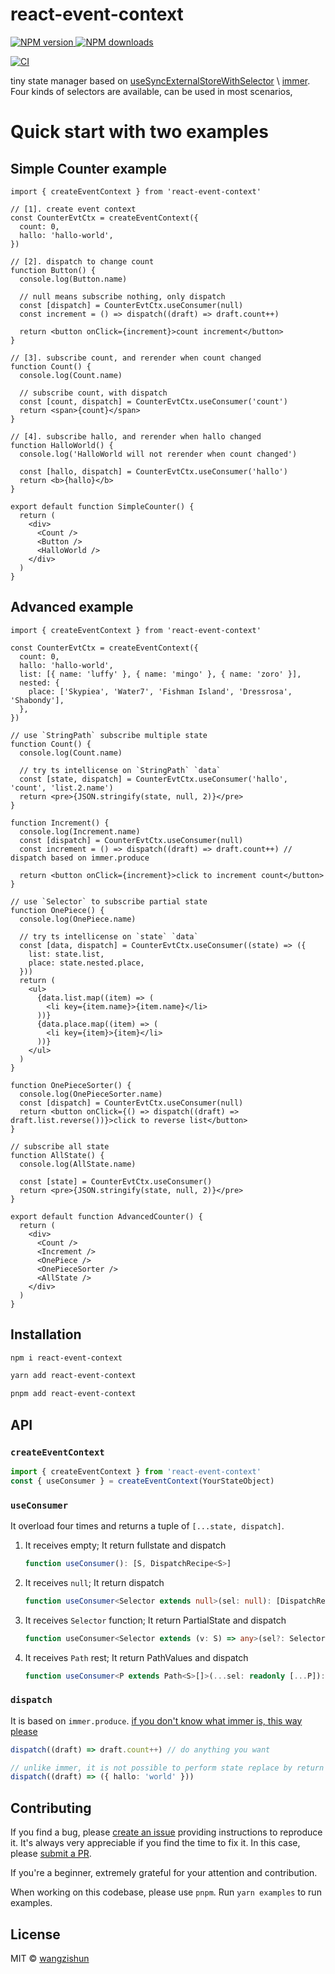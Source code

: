 # react-event-context

<a href="https://npmjs.org/package/react-event-context">
  <img alt="NPM version" src="https://img.shields.io/npm/v/react-event-context.svg?style=flat-square">
</a>
<a href="https://npmjs.org/package/react-event-context">
  <img alt="NPM downloads" src="https://img.shields.io/npm/dm/react-event-context.svg?style=flat-square">
</a>

[![CI](https://github.com/wangzishun/react-event-context/actions/workflows/ci.yml/badge.svg)](https://github.com/wangzishun/react-event-context/actions/workflows/ci.yml)

tiny state manager based on [useSyncExternalStoreWithSelector](https://beta.reactjs.org/reference/react/useSyncExternalStore) \ [immer](https://immerjs.github.io/immer/produce/#example). Four kinds of selectors are available, can be used in most scenarios,

# Quick start with two examples

## Simple Counter example

```tsx
import { createEventContext } from 'react-event-context'

// [1]. create event context
const CounterEvtCtx = createEventContext({
  count: 0,
  hallo: 'hallo-world',
})

// [2]. dispatch to change count
function Button() {
  console.log(Button.name)

  // null means subscribe nothing, only dispatch
  const [dispatch] = CounterEvtCtx.useConsumer(null)
  const increment = () => dispatch((draft) => draft.count++)

  return <button onClick={increment}>count increment</button>
}

// [3]. subscribe count, and rerender when count changed
function Count() {
  console.log(Count.name)

  // subscribe count, with dispatch
  const [count, dispatch] = CounterEvtCtx.useConsumer('count')
  return <span>{count}</span>
}

// [4]. subscribe hallo, and rerender when hallo changed
function HalloWorld() {
  console.log('HalloWorld will not rerender when count changed')

  const [hallo, dispatch] = CounterEvtCtx.useConsumer('hallo')
  return <b>{hallo}</b>
}

export default function SimpleCounter() {
  return (
    <div>
      <Count />
      <Button />
      <HalloWorld />
    </div>
  )
}
```

## Advanced example

```tsx
import { createEventContext } from 'react-event-context'

const CounterEvtCtx = createEventContext({
  count: 0,
  hallo: 'hallo-world',
  list: [{ name: 'luffy' }, { name: 'mingo' }, { name: 'zoro' }],
  nested: {
    place: ['Skypiea', 'Water7', 'Fishman Island', 'Dressrosa', 'Shabondy'],
  },
})

// use `StringPath` subscribe multiple state
function Count() {
  console.log(Count.name)

  // try ts intellicense on `StringPath` `data`
  const [state, dispatch] = CounterEvtCtx.useConsumer('hallo', 'count', 'list.2.name')
  return <pre>{JSON.stringify(state, null, 2)}</pre>
}

function Increment() {
  console.log(Increment.name)
  const [dispatch] = CounterEvtCtx.useConsumer(null)
  const increment = () => dispatch((draft) => draft.count++) // dispatch based on immer.produce

  return <button onClick={increment}>click to increment count</button>
}

// use `Selector` to subscribe partial state
function OnePiece() {
  console.log(OnePiece.name)

  // try ts intellicense on `state` `data`
  const [data, dispatch] = CounterEvtCtx.useConsumer((state) => ({
    list: state.list,
    place: state.nested.place,
  }))
  return (
    <ul>
      {data.list.map((item) => (
        <li key={item.name}>{item.name}</li>
      ))}
      {data.place.map((item) => (
        <li key={item}>{item}</li>
      ))}
    </ul>
  )
}

function OnePieceSorter() {
  console.log(OnePieceSorter.name)
  const [dispatch] = CounterEvtCtx.useConsumer(null)
  return <button onClick={() => dispatch((draft) => draft.list.reverse())}>click to reverse list</button>
}

// subscribe all state
function AllState() {
  console.log(AllState.name)

  const [state] = CounterEvtCtx.useConsumer()
  return <pre>{JSON.stringify(state, null, 2)}</pre>
}

export default function AdvancedCounter() {
  return (
    <div>
      <Count />
      <Increment />
      <OnePiece />
      <OnePieceSorter />
      <AllState />
    </div>
  )
}
```

## Installation

```sh
npm i react-event-context
```

```sh
yarn add react-event-context
```

```sh
pnpm add react-event-context
```

## API

### `createEventContext`

```ts
import { createEventContext } from 'react-event-context'
const { useConsumer } = createEventContext(YourStateObject)
```

### `useConsumer`

It overload four times and returns a tuple of `[...state, dispatch]`.

1.  It receives empty; It return fullstate and dispatch

    ```ts
    function useConsumer(): [S, DispatchRecipe<S>]
    ```

2.  It receives `null`; It return dispatch

    ```ts
    function useConsumer<Selector extends null>(sel: null): [DispatchRecipe<S>]
    ```

3.  It receives `Selector` function; It return PartialState and dispatch

    ```ts
    function useConsumer<Selector extends (v: S) => any>(sel?: Selector): [Unpacked<Selector>, DispatchRecipe<S>]
    ```

4.  It receives `Path` rest; It return PathValues and dispatch

    ```ts
    function useConsumer<P extends Path<S>[]>(...sel: readonly [...P]): [[...FieldPathValues<S, P>], DispatchRecipe<S>]
    ```

### `dispatch`

It is based on `immer.produce`. [if you don't know what immer is, this way please](https://immerjs.github.io/immer/produce/#example)

```ts
dispatch((draft) => draft.count++) // do anything you want
```

```ts
// unlike immer, it is not possible to perform state replace by return value. only revise draft is effective
dispatch((draft) => ({ hallo: 'world' }))
```

## Contributing

If you find a bug, please [create an issue](https://github.com/wangzishun/react-event-context/issues/new) providing instructions to reproduce it. It's always very appreciable if you find the time to fix it. In this case, please [submit a PR](https://github.com/wangzishun/react-event-context/pulls).

If you're a beginner, extremely grateful for your attention and contribution.

When working on this codebase, please use `pnpm`. Run `yarn examples` to run examples.

## License

MIT © [wangzishun](https://github.com/wangzishun)
